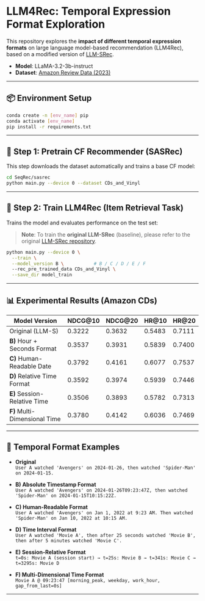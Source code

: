 
# LLM4Rec: Temporal Expression Format Exploration

This repository explores the **impact of different temporal expression formats** on large language model-based recommendation (LLM4Rec), based on a modified version of [LLM-SRec](https://github.com/Sein-Kim/LLM-SRec).

- **Model**: LLaMA-3.2-3b-instruct
- **Dataset**: [Amazon Review Data (2023)](https://amazon-reviews-2023.github.io/)

---

## 📦 Environment Setup

```bash
conda create -n [env_name] pip
conda activate [env_name]
pip install -r requirements.txt
```

---

## 🔧 Step 1: Pretrain CF Recommender (SASRec)

This step downloads the dataset automatically and trains a base CF model:

```bash
cd SeqRec/sasrec
python main.py --device 0 --dataset CDs_and_Vinyl
```

---

## 🚀 Step 2: Train LLM4Rec (Item Retrieval Task)

Trains the model and evaluates performance on the test set:
> **Note**: To train the **original LLM-SRec** (baseline), please refer to the original [LLM-SRec repository](https://github.com/Sein-Kim/LLM-SRec).
```bash
python main.py --device 0 \
  --train \
  --model_version B \           # B / C / D / E / F
  --rec_pre_trained_data CDs_and_Vinyl \
  --save_dir model_train
```

---

## 📊 Experimental Results (Amazon CDs)

| Model Version                 | NDCG@10 | NDCG@20 | HR@10  | HR@20  |
|------------------------------|---------|---------|--------|--------|
| Original (LLM-S)             | 0.3222  | 0.3632  | 0.5483 | 0.7111 |
| **B)** Hour + Seconds Format | 0.3537  | 0.3931  | 0.5839 | 0.7400 |
| **C)** Human-Readable Date   | 0.3792  | 0.4161  | 0.6077 | 0.7537 |
| **D)** Relative Time Format  | 0.3592  | 0.3974  | 0.5939 | 0.7446 |
| **E)** Session-Relative Time | 0.3506  | 0.3893  | 0.5782 | 0.7313 |
| **F)** Multi-Dimensional Time| 0.3780  | 0.4142  | 0.6036 | 0.7469 |

---

## 🧠 Temporal Format Examples

- **Original**  
  `User A watched 'Avengers' on 2024-01-26, then watched 'Spider-Man' on 2024-01-15.`

- **B) Absolute Timestamp Format**  
  `User A watched 'Avengers' on 2024-01-26T09:23:47Z, then watched 'Spider-Man' on 2024-01-15T10:15:22Z.`

- **C) Human-Readable Format**  
  `User A watched 'Avengers' on Jan 1, 2022 at 9:23 AM. Then watched 'Spider-Man' on Jan 10, 2022 at 10:15 AM.`

- **D) Time Interval Format**  
  `User A watched 'Movie A', then after 25 seconds watched 'Movie B', then after 5 minutes watched 'Movie C'.`

- **E) Session-Relative Format**  
  `t=0s: Movie A (session start) → t=25s: Movie B → t=341s: Movie C → t=3295s: Movie D`

- **F) Multi-Dimensional Time Format**  
  `Movie A @ 09:23:47 [morning_peak, weekday, work_hour, gap_from_last=0s]`

---

